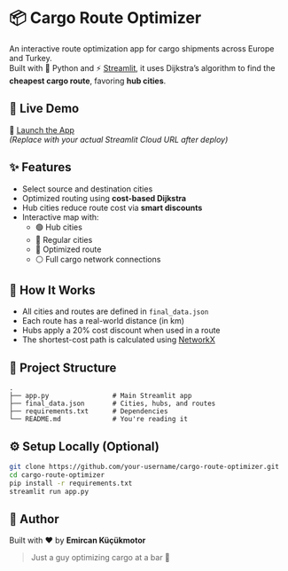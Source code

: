 # 📦 Cargo Route Optimizer

An interactive route optimization app for cargo shipments across Europe and Turkey.  
Built with 🐍 Python and ⚡ [Streamlit](https://streamlit.io), it uses Dijkstra’s algorithm to find the **cheapest cargo route**, favoring **hub cities**.

## 🚀 Live Demo

🔗 [Launch the App](https://your-username-cargo-route-optimizer.streamlit.app)  
_(Replace with your actual Streamlit Cloud URL after deploy)_

## ✨ Features

- Select source and destination cities
- Optimized routing using **cost-based Dijkstra**
- Hub cities reduce route cost via **smart discounts**
- Interactive map with:
  - 🟢 Hub cities
  - 🔵 Regular cities
  - 🔴 Optimized route
  - ⚪ Full cargo network connections

## 🧠 How It Works

- All cities and routes are defined in `final_data.json`
- Each route has a real-world distance (in km)
- Hubs apply a 20% cost discount when used in a route
- The shortest-cost path is calculated using [NetworkX](https://networkx.org)

## 📁 Project Structure

```
.
├── app.py                # Main Streamlit app
├── final_data.json       # Cities, hubs, and routes
├── requirements.txt      # Dependencies
└── README.md             # You're reading it
```

## ⚙️ Setup Locally (Optional)

```bash
git clone https://github.com/your-username/cargo-route-optimizer.git
cd cargo-route-optimizer
pip install -r requirements.txt
streamlit run app.py
```

## 📌 Author

Built with ❤️ by **Emircan Küçükmotor**  
> Just a guy optimizing cargo at a bar 🤘
